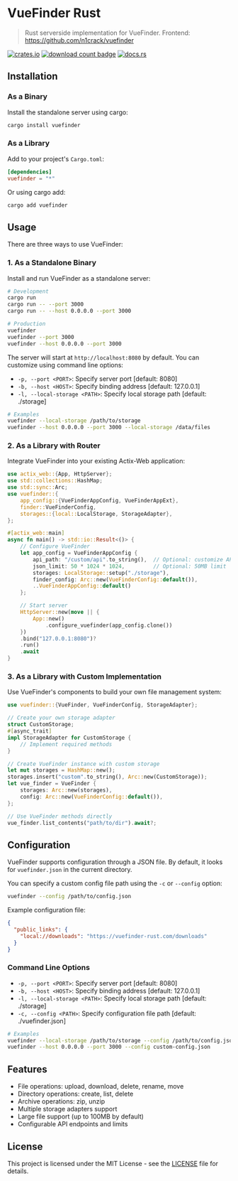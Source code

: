 # VueFinder Rust

> Rust serverside implementation for VueFinder.
  Frontend: https://github.com/n1crack/vuefinder

[![crates.io](https://img.shields.io/crates/v/vuefinder.svg)](https://crates.io/crates/vuefinder)
[![download count badge](https://img.shields.io/crates/d/vuefinder.svg)](https://crates.io/crates/vuefinder)
[![docs.rs](https://img.shields.io/badge/docs-latest-blue.svg)](https://docs.rs/vuefinder)

## Installation

### As a Binary

Install the standalone server using cargo:
```bash
cargo install vuefinder
```

### As a Library

Add to your project's `Cargo.toml`:
```toml
[dependencies]
vuefinder = "*"
```

Or using cargo add:
```bash
cargo add vuefinder
```

## Usage

There are three ways to use VueFinder:

### 1. As a Standalone Binary

Install and run VueFinder as a standalone server:
```bash
# Development
cargo run
cargo run -- --port 3000
cargo run -- --host 0.0.0.0 --port 3000

# Production
vuefinder
vuefinder --port 3000
vuefinder --host 0.0.0.0 --port 3000
```

The server will start at `http://localhost:8080` by default. You can customize using command line options:

- `-p, --port <PORT>`: Specify server port [default: 8080]
- `-b, --host <HOST>`: Specify binding address [default: 127.0.0.1]
- `-l, --local-storage <PATH>`: Specify local storage path [default: ./storage]

```bash
# Examples
vuefinder --local-storage /path/to/storage
vuefinder --host 0.0.0.0 --port 3000 --local-storage /data/files
```

### 2. As a Library with Router

Integrate VueFinder into your existing Actix-Web application:
```rust
use actix_web::{App, HttpServer};
use std::collections::HashMap;
use std::sync::Arc;
use vuefinder::{
    app_config::{VueFinderAppConfig, VueFinderAppExt},
    finder::VueFinderConfig,
    storages::{local::LocalStorage, StorageAdapter},
};

#[actix_web::main]
async fn main() -> std::io::Result<()> {
    // Configure VueFinder
    let app_config = VueFinderAppConfig {
        api_path: "/custom/api".to_string(),  // Optional: customize API path
        json_limit: 50 * 1024 * 1024,         // Optional: 50MB limit
        storages: LocalStorage::setup("./storage"),
        finder_config: Arc::new(VueFinderConfig::default()),
        ..VueFinderAppConfig::default()
    };

    // Start server
    HttpServer::new(move || {
        App::new()
            .configure_vuefinder(app_config.clone())
    })
    .bind("127.0.0.1:8080")?
    .run()
    .await
}
```

### 3. As a Library with Custom Implementation

Use VueFinder's components to build your own file management system:
```rust
use vuefinder::{VueFinder, VueFinderConfig, StorageAdapter};

// Create your own storage adapter
struct CustomStorage;
#[async_trait]
impl StorageAdapter for CustomStorage {
    // Implement required methods
}

// Create VueFinder instance with custom storage
let mut storages = HashMap::new();
storages.insert("custom".to_string(), Arc::new(CustomStorage));
let vue_finder = VueFinder {
    storages: Arc::new(storages),
    config: Arc::new(VueFinderConfig::default()),
};

// Use VueFinder methods directly
vue_finder.list_contents("path/to/dir").await?;
```

## Configuration

VueFinder supports configuration through a JSON file. By default, it looks for `vuefinder.json` in the current directory.

You can specify a custom config file path using the `-c` or `--config` option:
```bash
vuefinder --config /path/to/config.json
```

Example configuration file:
```json
{
  "public_links": {
    "local://downloads": "https://vuefinder-rust.com/downloads"
  }
}
```

### Command Line Options

- `-p, --port <PORT>`: Specify server port [default: 8080]
- `-b, --host <HOST>`: Specify binding address [default: 127.0.0.1]
- `-l, --local-storage <PATH>`: Specify local storage path [default: ./storage]
- `-c, --config <PATH>`: Specify configuration file path [default: ./vuefinder.json]

```bash
# Examples
vuefinder --local-storage /path/to/storage --config /path/to/config.json
vuefinder --host 0.0.0.0 --port 3000 --config custom-config.json
```

## Features

- File operations: upload, download, delete, rename, move
- Directory operations: create, list, delete
- Archive operations: zip, unzip
- Multiple storage adapters support
- Large file support (up to 100MB by default)
- Configurable API endpoints and limits

## License

This project is licensed under the MIT License - see the [LICENSE](LICENSE) file for details.